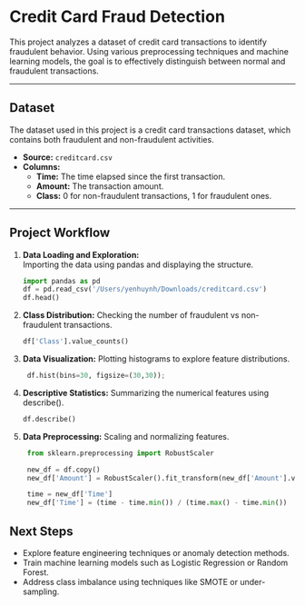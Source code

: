 # Credit Card Fraud Detection

This project analyzes a dataset of credit card transactions to identify fraudulent behavior. Using various preprocessing techniques and machine learning models, the goal is to effectively distinguish between normal and fraudulent transactions.

---

## Dataset

The dataset used in this project is a credit card transactions dataset, which contains both fraudulent and non-fraudulent activities.

- **Source:** `creditcard.csv`  
- **Columns:**  
  - **Time:** The time elapsed since the first transaction.  
  - **Amount:** The transaction amount.  
  - **Class:** 0 for non-fraudulent transactions, 1 for fraudulent ones.

---

## Project Workflow

1. **Data Loading and Exploration:**  
   Importing the data using pandas and displaying the structure.

   ```python
   import pandas as pd
   df = pd.read_csv('/Users/yenhuynh/Downloads/creditcard.csv')
   df.head() 

2. **Class Distribution:**
   Checking the number of fraudulent vs non-fraudulent transactions.
   
   ```python
   df['Class'].value_counts()

3. **Data Visualization:**
   Plotting histograms to explore feature distributions.
   
   ```python
    df.hist(bins=30, figsize=(30,30));

4. **Descriptive Statistics:**
   Summarizing the numerical features using describe().

    ```python
    df.describe()

5. **Data Preprocessing:**
   Scaling and normalizing features.
   
   ```python
    from sklearn.preprocessing import RobustScaler

    new_df = df.copy()
    new_df['Amount'] = RobustScaler().fit_transform(new_df['Amount'].values.reshape(-1,1))

    time = new_df['Time']
    new_df['Time'] = (time - time.min()) / (time.max() - time.min())

## Next Steps
 - Explore feature engineering techniques or anomaly detection methods.
 - Train machine learning models such as Logistic Regression or Random Forest.
 - Address class imbalance using techniques like SMOTE or under-sampling.

  
